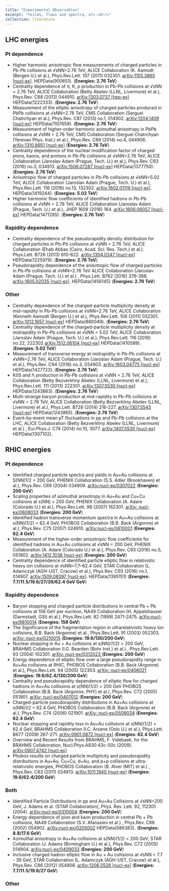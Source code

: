 ```yaml
---
title: "Experimental Observables"
excerpt: "Yeilds, flows and spectra, etc.<br/>"
collection: literature
---
```


## LHC energies

### Pt dependence

* Higher harmonic anisotropic flow measurements of charged particles in Pb-Pb collisions at √sNN=2.76 TeV,
ALICE Collaboration (K. Aamodt (Bergen U.) et al.),
Phys.Rev.Lett. 107 (2011) 032301. [arXiv:1105.3865 [nucl-ex]](http://arxiv.org/pdf/1105.3865.pdf). HEPData(900651).  (**Energies: 2.76 TeV**)
* Centrality dependence of π, K, p production in Pb-Pb collisions at √sNN = 2.76 TeV,
ALICE Collaboration (Betty Abelev (LLNL, Livermore) et al.),
Phys.Rev. C88 (2013) 044910. [arXiv:1303.0737 [hep-ex]](http://arxiv.org/pdf/1303.0737.pdf) HEPData(1222333). (**Energies: 2.76 TeV**)
* Measurement of the elliptic anisotropy of charged particles produced in PbPb collisions at √sNN=2.76 TeV,
CMS Collaboration (Serguei Chatrchyan et al.),
Phys.Rev. C87 (2013) no.1, 014902. [arXiv:1204.1409 [nucl-ex]](http://arxiv.org/pdf/1204.1409.pdf) HEPData(1107659).  (**Energies: 2.76 TeV**)
* Measurement of higher-order harmonic azimuthal anisotropy in PbPb collisions at √sNN = 2.76 TeV,
CMS Collaboration (Serguei Chatrchyan (Yerevan Phys. Inst.) et al.),
Phys.Rev. C89 (2014) no.4, 044906. [arXiv:1310.8651 [nucl-ex]](http://arxiv.org/pdf/1310.8651.pdf) (**Energies: 2.76 TeV**)
* Centrality dependence of the nuclear modification factor of charged pions, kaons, and protons in Pb-Pb collisions at √sNN=2.76 TeV,
ALICE Collaboration (Jaroslav Adam (Prague, Tech. U.) et al.),
Phys.Rev. C93 (2016) no.3, 034913.
[arXiv:1506.07287 [nucl-ex]](http://arxiv.org/pdf/1506.07287.pdf) HEPData(1377750). (**Energies: 2.76 TeV**)
* Anisotropic flow of charged particles in Pb-Pb collisions at √sNN=5.02 TeV,
ALICE Collaboration (Jaroslav Adam (Prague, Tech. U.) et al.),
Phys.Rev.Lett. 116 (2016) no.13, 132302. [arXiv:1602.01119 [nucl-ex]](http://arxiv.org/pdf/1602.01119.pdf). HEPData(1419244). (**Energies: 5.02 TeV**)
* Higher harmonic flow coefficients of identified hadrons in Pb-Pb collisions at √sNN = 2.76 TeV,
ALICE Collaboration (Jaroslav Adam (Prague, Tech. U.) et al.),
JHEP 1609 (2016) 164. [arXiv:1606.06057 [nucl-ex]](http://arxiv.org/pdf/1606.06057.pdf) HEPData(1471285). (**Energies: 2.76 TeV**)

### Rapidity dependence

* Centrality dependence of the pseudorapidity density distribution for charged particles in Pb-Pb collisions at √sNN = 2.76 TeV,
ALICE Collaboration (Ehab Abbas (Cairo, Acad. Sci. Res. Tech.) et al.). 
Phys.Lett. B726 (2013) 610-622. [arXiv:1304.0347 [nucl-ex]](http://arxiv.org/pdf/1304.0347.pdf) HEPData(1225979). (**Energies: 2.76 TeV**)
* Pseudorapidity dependence of the anisotropic flow of charged particles in Pb-Pb collisions at √sNN=2.76 TeV
ALICE Collaboration (Jaroslav Adam (Prague, Tech. U.) et al.) ,
Phys.Lett. B762 (2016) 376-388. [arXiv:1605.02035 [nucl-ex]](http://arxiv.org/pdf/1605.02035.pdf). HEPData(1456145) (**Energies: 2.76 TeV**)

### Other

* Centrality dependence of the charged-particle multiplicity density at mid-rapidity in Pb-Pb collisions at √sNN=2.76 TeV,
ALICE Collaboration (Kenneth Aamodt (Bergen U.) et al.),
Phys.Rev.Lett. 106 (2011) 032301. [arXiv:1012.1657 [nucl-ex]](http://arxiv.org/pdf/1012.1657.pdf) HEPData(880049). (**Energies: 2.76 TeV**)
* Centrality dependence of the charged-particle multiplicity density at midrapidity in Pb-Pb collisions at √sNN = 5.02 TeV,
ALICE Collaboration (Jaroslav Adam (Prague, Tech. U.) et al.),
Phys.Rev.Lett. 116 (2016) no.22, 222302 [arXiv:1512.06104 [nucl-ex]](http://arxiv.org/pdf/1512.06104.pdf) HEPData(1410589). (**Energies: 5.02 TeV**)
* Measurement of transverse energy at midrapidity in Pb-Pb collisions at √sNN=2.76 TeV,
ALICE Collaboration (Jaroslav Adam (Prague, Tech. U.) et al.),
Phys.Rev. C94 (2016) no.3, 034903. [arXiv:1603.04775 [nucl-ex]](http://arxiv.org/pdf/1603.04775.pdf) HEPData(1427723). (**Energies: 2.76 TeV**)
* K0S and Λ production in Pb-Pb collisions at √sNN = 2.76 TeV,
ALICE Collaboration (Betty Bezverkhny Abelev (LLNL, Livermore) et al.),
Phys.Rev.Lett. 111 (2013) 222301. [arXiv:1307.5530 [nucl-ex]](http://arxiv.org/pdf/1307.5530.pdf) HEPData(1243863).  (**Energies: 2.76 TeV**)
* Multi-strange baryon production at mid-rapidity in Pb-Pb collisions at √sNN = 2.76 TeV,
ALICE Collaboration (Betty Bezverkhny Abelev (LLNL, Livermore) et al.),
Phys.Lett. B728 (2014) 216-227. [arXiv:1307.5543 [nucl-ex]](http://arxiv.org/pdf/1307.5543.pdf) HEPData(1243865). (**Energies: 2.76 TeV**)
* Event-by-event mean pT fluctuations in pp and Pb-Pb collisions at the LHC,
ALICE Collaboration (Betty Bezverkhny Abelev (LLNL, Livermore) et al.) ,
Eur.Phys.J. C74 (2014) no.10, 3077. [arXiv:1407.5530 [nucl-ex]](http://arxiv.org/pdf/1407.5530.pdf) HEPData(1307102).

## RHIC energies

### Pt dependence
* Identified charged particle spectra and yields in Au+Au collisions at S(NN)1/2 = 200 GeV,
PHENIX Collaboration (S.S. Adler (Brookhaven) et al.),
Phys.Rev. C69 (2004) 034909. [arXiv:nucl-ex/0307022](http://arxiv.org/pdf/nucl-ex/0307022.pdf) (**Energies: 200 GeV**)
* Scaling properties of azimuthal anisotropy in Au+Au and Cu+Cu collisions at s(NN) = 200 GeV,
PHENIX Collaboration (A. Adare (Colorado U.) et al.),
Phys.Rev.Lett. 98 (2007) 162301. [arXiv: nucl-ex/0608033](http://arxiv.org/pdf/nucl-ex/0608033.pdf)  (**Energies: 200 GeV**)
* Identified hadron transverse momentum spectra in Au+Au collisions at s(NN)(1/2) = 62.4 GeV,
PHOBOS Collaboration (B.B. Back (Argonne) et al.),
Phys.Rev. C75 (2007) 024910. [arXiv:nucl-ex/0610001](http://arxiv.org/pdf/nucl-ex/0610001.pdf) (**Energies: 62.4 GeV**)
* Measurement of the higher-order anisotropic flow coefficients for identified hadrons in Au+Au collisions at √sNN = 200 GeV,
PHENIX Collaboration (A. Adare (Colorado U.) et al.),
Phys.Rev. C93 (2016) no.5, 051902. [arXiv:1412.1038 [nucl-ex]](http://arxiv.org/pdf/1412.1038.pdf)  (**Energies: 200 GeV**)
* Centrality dependence of identified particle elliptic flow in relativistic heavy ion collisions at √sNN=7.7–62.4 GeV,
STAR Collaboration (L. Adamczyk (AGH-UST, Cracow) et al.),
Phys.Rev. C93 (2016) no.1, 014907. [arXiv:1509.08397 [nucl-ex]](http://arxiv.org/pdf/1509.08397.pdf). HEPData(1395151) (**Energies:   7.7/11.5/19.6/27/39/62.4 GeV GeV**)

### Rapidity dependence
* Baryon stopping and charged particle distributions in central Pb + Pb collisions at 158 GeV per nucleon,
NA49 Collaboration (H. Appelshauser (Darmstadt, GSI) et al.),
Phys.Rev.Lett. 82 (1999) 2471-2475. [arXiv:nucl-ex/9810014](http://arxiv.org/pdf/nucl-ex/9810014.pdf) (**Energies: 158 GeV**)
* The Significance of the fragmentation region in ultrarelativistic heavy ion collisions,
B.B. Back (Argonne) et al.,
Phys.Rev.Lett. 91 (2003) 052303. [arXiv: nucl-ex/0210015](http://arxiv.org/pdf/nucl-ex/0210015.pdf) (**Energies:  19.6/130/200 GeV**)
* Nuclear stopping in Au + Au collisions at s(NN)(1/2) = 200 GeV,
BRAHMS Collaboration (I.G. Bearden (Bohr Inst.) et al.) ,
Phys.Rev.Lett. 93 (2004) 102301. [arXiv: nucl-ex/0312023 ](http://arxiv.org/pdf/nucl-ex/0312023.pdf) (**Energies: 200 GeV**)
* Energy dependence of elliptic flow over a large pseudorapidity range in Au+Au collisions at RHIC,
PHOBOS Collaboration (B.B. Back (Argonne) et al.),
Phys.Rev.Lett. 94 (2005) 122303. [arXiv: nucl-ex/0406021](http://arxiv.org/pdf/nucl-ex/0406021.pdf) (**Energies: 19.6/62.4/130/200 GeV**)
* Centrality and pseudorapidity dependence of elliptic flow for charged hadrons in Au+Au collisions at s(NN)(1/2) = 200 GeV
PHOBOS Collaboration (B.B. Back (Argonne, PHY) et al.),
Phys.Rev. C72 (2005) 051901. [arXiv: nucl-ex/0407012](http://arxiv.org/pdf/nucl-ex/0407012.pdf)  (**Energies: 200 GeV**)
* Charged-particle pseudorapidity distributions in Au+Au collisions at s(NN)1/2 = 62.4 GeV,
PHOBOS Collaboration (B.B. Back (Argonne) et al.),
Phys.Rev. C74 (2006) 021901. [arXiv: nucl-ex/0509034](http://arxiv.org/pdf/nucl-ex/0509034.pdf) (**Energies: 62.4 GeV**)
* Nuclear stopping and rapidity loss in Au+Au collisions at s(NN)(1/2) = 62.4 GeV,
BRAHMS Collaboration (I.C. Arsene (Oslo U.) et al.),
Phys.Lett. B677 (2009) 267-271. [arXiv:0901.0872 [nucl-ex]](http://arxiv.org/pdf/0901.0872.pdf) (**Energies: 62.4 GeV**)
* Overview and Recent Results from BRAHMS,
F. Videbaek, for the BRAHMS Collaboration,
Nucl.Phys.A830:43c-50c (2009). [arXiv:0907.4742 [nucl-ex]](https://arxiv.org/pdf/0907.4742)
* Phobos results on charged particle multiplicity and pseudorapidity distributions in Au+Au, Cu+Cu, d+Au, and p+p collisions at ultra-relativistic energies,
PHOBOS Collaboration (B. Alver (MIT) et al.) ,
Phys.Rev. C83 (2011) 024913. [arXiv:1011.1940 [nucl-ex]](http://arxiv.org/pdf/1011.1940.pdf) (**Energies: 19.6/62.4/200 GeV**)


### Both
* Identified Particle Distributions in pp and Au+Au Collisions at √sNN=200 GeV,
J. Adams et al. (STAR Collaboration),
Phys. Rev. Lett. 92, 112301 (2004). [arXiv:nucl-ex/0310004](https://arxiv.org/pdf/nucl-ex/0310004)  (**Energies: 200 GeV**)
* Energy dependence of pion and kaon production in central Pb + Pb collisions,
NA49 Collaboration (S.V. Afanasiev et al.) ,
Phys.Rev. C66 (2002) 054902. [arXiv:nucl-ex/0205002](http://arxiv.org/pdf/nucl-ex/0205002.pdf) HEPData(586383). (**Energies: 8.8/17.6 GeV**)
* Azimuthal anisotropy in Au+Au collisions at s(NN)(1/2) = 200 GeV,
STAR Collaboration (J. Adams (Birmingham U.) et al.),
Phys.Rev. C72 (2005) 014904. [arXiv:nucl-ex/0409033](http://arxiv.org/pdf/nucl-ex/0409033.pdf) (**Energies: 200 GeV**)
* Inclusive charged hadron elliptic flow in Au + Au collisions at √sNN = 7.7 - 39 GeV,
STAR Collaboration (L. Adamczyk (AGH-UST, Cracow) et al.),
Phys.Rev. C86 (2012) 054908. [arXiv:1206.5528 [nucl-ex]](http://arxiv.org/pdf/1206.5528.pdf) (**Energies: 7.7/11.5/19.6/27 GeV**)

### Other


